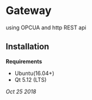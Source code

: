 # **Gateway**

using OPCUA and http REST api

## **Installation**

**Requirements**
- Ubuntu(16.04+)
- Qt 5.12 (LTS)

*Oct 25 2018*
